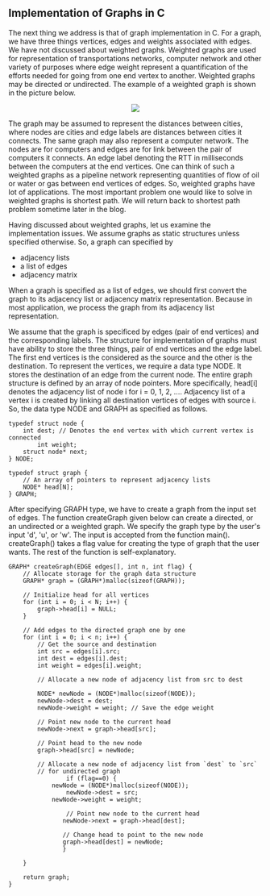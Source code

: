 ## Implementation of Graphs in C

The next thing we address is that of graph implementation in C. For a graph, we have three things
vertices, edges and weights associated with edges. We have not discussed about weighted graphs.
Weighted graphs are used for representation of transportations networks, computer network and
other variety of purposes where edge weight represent a quantification of the efforts needed for
going from one end vertex to another. Weighted graphs may be directed or undirected. The example 
of a weighted graph is shown in the picture below.
<p style="text-align:center">
  <img src="../images/weightedGraph.png">
</p>
The graph may be assumed to represent the distances between cities, where nodes are cities and 
edge labels are distances between cities it connects. The same graph may also represent a computer
network. The nodes are for computers and edges are for link between the pair of computers it
connects. An edge label denoting the RTT in milliseconds between the computers at the end vertices.
One can think of such a weighted graphs as a pipeline network representing quantities of flow of
oil or water or gas between end vertices of edges. So, weighted graphs have lot of applications. 
The most important problem one would like to solve in weighted graphs is shortest path. We will
return back to shortest path problem sometime later in the blog.

Having discussed about weighted graphs, let us examine the implementation issues. We assume graphs
as static structures unless specified otherwise. So, a graph can specified by 

- adjacency lists
- a list of edges
- adjacency matrix

When a graph is specified as a list of edges, we should first convert the graph to its adjacency
list or adjacency matrix representation. Because in most application, we process the graph from its
adjacency list representation.

We assume that the graph is specificed by edges (pair of end vertices) and the corresponding labels. 
The structure for implementation of graphs must have ability to store the three things, pair of 
end vertices and the edge label. The first end vertices is the considered as the source and the 
other is the destination. To represent the vertices, we require a data type <t>NODE</t>.
It stores the destination of an edge from the current node. The entire graph structure is defined 
by an array of node pointers. More specifically, <t>head[i]</t> denotes the adjacency list of node
<t>i</t> for <t>i = 0, 1, 2, ...</t>. Adjacency list of a vertex <t>i</i> is created by linking all
destination vertices of edges with source <t>i</t>. So, the data type <t>NODE</t> and <t>GRAPH</t>
as specified as follows.

```
typedef struct node {
	int dest; // Denotes the end vertex with which current vertex is connected
        int weight;
	struct node* next;
} NODE;

typedef struct graph {
	// An array of pointers to represent adjacency lists
	NODE* head[N];
} GRAPH;

```

After specifying <t>GRAPH</t> type, we have to create a graph from the input set of edges. 
The function <t>createGraph</t> given below can create a directed, or an undirected or a 
weighted graph. We specify the graph type by the user's input 'd', 'u', or 'w'. The input
is accepted from the function <t>main()</t>. <t>createGraph()</t> takes a <t>flag</t> value
for creating the type of graph that the user wants. The rest of the function
is self-explanatory. 

```
GRAPH* createGraph(EDGE edges[], int n, int flag) {
	// Allocate storage for the graph data structure
	GRAPH* graph = (GRAPH*)malloc(sizeof(GRAPH));

	// Initialize head for all vertices
	for (int i = 0; i < N; i++) {
		graph->head[i] = NULL;
	}

	// Add edges to the directed graph one by one
	for (int i = 0; i < n; i++) {
		// Get the source and destination 
		int src = edges[i].src;
		int dest = edges[i].dest;
		int weight = edges[i].weight;

		// Allocate a new node of adjacency list from src to dest

		NODE* newNode = (NODE*)malloc(sizeof(NODE));
		newNode->dest = dest;
		newNode->weight = weight; // Save the edge weight

		// Point new node to the current head
		newNode->next = graph->head[src];

		// Point head to the new node
		graph->head[src] = newNode;

		// Allocate a new node of adjacency list from `dest` to `src`
		// for undirected graph
                if (flag==0) {
		    newNode = (NODE*)malloc(sizeof(NODE));
	            newNode->dest = src;
		    newNode->weight = weight;

	    	    // Point new node to the current head
	    	   newNode->next = graph->head[dest];

	    	   // Change head to point to the new node
	           graph->head[dest] = newNode;
               } 

	}

	return graph;
}


```
